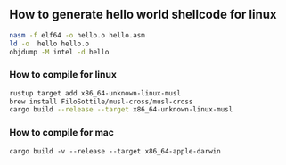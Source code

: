 ## How to generate hello world shellcode for linux
```bash
nasm -f elf64 -o hello.o hello.asm
ld -o  hello hello.o
objdump -M intel -d hello
```

### How to compile for linux
```bash
rustup target add x86_64-unknown-linux-musl
brew install FiloSottile/musl-cross/musl-cross
cargo build --release --target x86_64-unknown-linux-musl
```

### How to compile for mac
`cargo build -v --release --target x86_64-apple-darwin`
